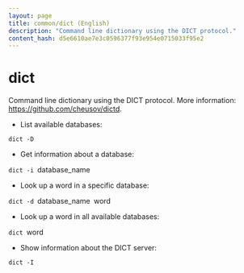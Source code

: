 ```yaml
---
layout: page
title: common/dict (English)
description: "Command line dictionary using the DICT protocol."
content_hash: d5e6610ae7e3c0596377f93e954e0715033f95e2
---
```

# dict

Command line dictionary using the DICT protocol.
More information: <https://github.com/cheusov/dictd>.

- List available databases:

`dict -D`

- Get information about a database:

`dict -i `<span class="tldr-var badge badge-pill bg-dark-lm bg-white-dm text-white-lm text-dark-dm font-weight-bold">database_name</span>

- Look up a word in a specific database:

`dict -d `<span class="tldr-var badge badge-pill bg-dark-lm bg-white-dm text-white-lm text-dark-dm font-weight-bold">database_name</span>` `<span class="tldr-var badge badge-pill bg-dark-lm bg-white-dm text-white-lm text-dark-dm font-weight-bold">word</span>

- Look up a word in all available databases:

`dict `<span class="tldr-var badge badge-pill bg-dark-lm bg-white-dm text-white-lm text-dark-dm font-weight-bold">word</span>

- Show information about the DICT server:

`dict -I`
